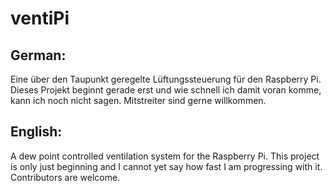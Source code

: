 # ventiPi

## German:
Eine über den Taupunkt geregelte Lüftungssteuerung für den Raspberry Pi.
Dieses Projekt beginnt gerade erst und wie schnell ich damit voran komme, kann ich noch nicht sagen. Mitstreiter sind gerne willkommen.

## English:
A dew point controlled ventilation system for the Raspberry Pi.
This project is only just beginning and I cannot yet say how fast I am progressing with it. Contributors are welcome.
